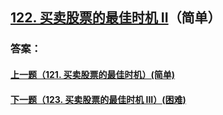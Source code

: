 ## [122. 买卖股票的最佳时机 II](https://leetcode-cn.com/problems/merge-two-sorted-lists/)（简单）





### 答案：



#### [上一题（121. 买卖股票的最佳时机）(简单)](https://github.com/sdwwld/leetCode/blob/master/src/main/java/com/wld/java/leetcode/leetCode0121.md)

#### [下一题（123. 买卖股票的最佳时机 III）(困难)](https://github.com/sdwwld/leetCode/blob/master/src/main/java/com/wld/java/leetcode/leetCode0123.md)
